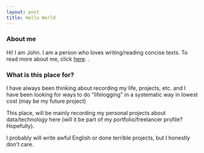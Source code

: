 ```yaml
---
layout: post
title: Hello World
---
```


### About me
Hi! I am John. I am a person who loves writing/reading concise texts.  To read more about me, click [here](../about/).
.
  
### What is this place for?  
I have always been thinking about recording my life, projects, etc. and I have been looking for ways to do "lifelogging" in a systematic way in lowest cost (may be my future project)  
  
This place, will be mainly recording my personal projects about data/technology here (will it be part of my portfolio/freelancer profile? Hopefully).  
  
I probably will write awful English or done terrible projects, but I honestly don't care.

